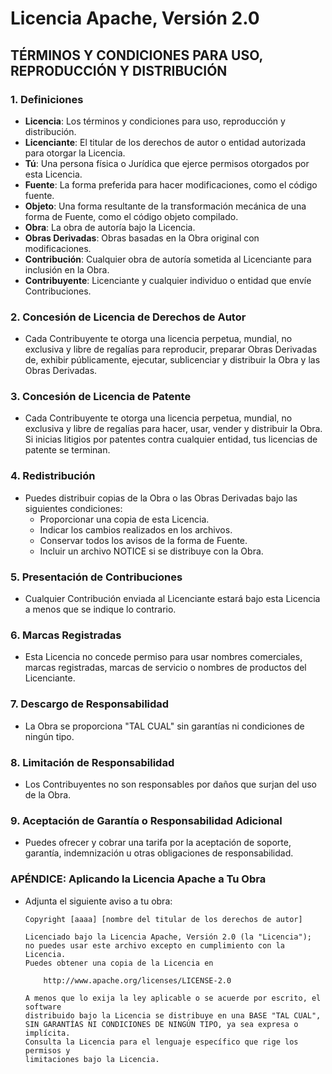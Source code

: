 # Licencia Apache, Versión 2.0 <Badge type="warning" text="Licencia" />

## TÉRMINOS Y CONDICIONES PARA USO, REPRODUCCIÓN Y DISTRIBUCIÓN

### 1. Definiciones

- **Licencia**: Los términos y condiciones para uso, reproducción y distribución.
- **Licenciante**: El titular de los derechos de autor o entidad autorizada para otorgar la Licencia.
- **Tú**: Una persona física o Jurídica que ejerce permisos otorgados por esta Licencia.
- **Fuente**: La forma preferida para hacer modificaciones, como el código fuente.
- **Objeto**: Una forma resultante de la transformación mecánica de una forma de Fuente, como el código objeto compilado.
- **Obra**: La obra de autoría bajo la Licencia.
- **Obras Derivadas**: Obras basadas en la Obra original con modificaciones.
- **Contribución**: Cualquier obra de autoría sometida al Licenciante para inclusión en la Obra.
- **Contribuyente**: Licenciante y cualquier individuo o entidad que envíe Contribuciones.

### 2. Concesión de Licencia de Derechos de Autor
- Cada Contribuyente te otorga una licencia perpetua, mundial, no exclusiva y libre de regalías para reproducir, preparar Obras Derivadas de, exhibir públicamente, ejecutar, sublicenciar y distribuir la Obra y las Obras Derivadas.

### 3. Concesión de Licencia de Patente
- Cada Contribuyente te otorga una licencia perpetua, mundial, no exclusiva y libre de regalías para hacer, usar, vender y distribuir la Obra. Si inicias litigios por patentes contra cualquier entidad, tus licencias de patente se terminan.

### 4. Redistribución
- Puedes distribuir copias de la Obra o las Obras Derivadas bajo las siguientes condiciones:
  - Proporcionar una copia de esta Licencia.
  - Indicar los cambios realizados en los archivos.
  - Conservar todos los avisos de la forma de Fuente.
  - Incluir un archivo NOTICE si se distribuye con la Obra.

### 5. Presentación de Contribuciones
- Cualquier Contribución enviada al Licenciante estará bajo esta Licencia a menos que se indique lo contrario.

### 6. Marcas Registradas
- Esta Licencia no concede permiso para usar nombres comerciales, marcas registradas, marcas de servicio o nombres de productos del Licenciante.

### 7. Descargo de Responsabilidad
- La Obra se proporciona "TAL CUAL" sin garantías ni condiciones de ningún tipo.

### 8. Limitación de Responsabilidad
- Los Contribuyentes no son responsables por daños que surjan del uso de la Obra.

### 9. Aceptación de Garantía o Responsabilidad Adicional
- Puedes ofrecer y cobrar una tarifa por la aceptación de soporte, garantía, indemnización u otras obligaciones de responsabilidad.

### APÉNDICE: Aplicando la Licencia Apache a Tu Obra
- Adjunta el siguiente aviso a tu obra:
  ```plaintext
  Copyright [aaaa] [nombre del titular de los derechos de autor]
  
  Licenciado bajo la Licencia Apache, Versión 2.0 (la "Licencia");
  no puedes usar este archivo excepto en cumplimiento con la Licencia.
  Puedes obtener una copia de la Licencia en
  
      http://www.apache.org/licenses/LICENSE-2.0
  
  A menos que lo exija la ley aplicable o se acuerde por escrito, el software
  distribuido bajo la Licencia se distribuye en una BASE "TAL CUAL",
  SIN GARANTÍAS NI CONDICIONES DE NINGÚN TIPO, ya sea expresa o implícita.
  Consulta la Licencia para el lenguaje específico que rige los permisos y
  limitaciones bajo la Licencia.
  ```